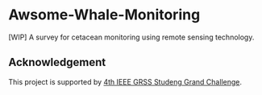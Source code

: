 # Awsome-Whale-Monitoring
[WIP] A survey for cetacean monitoring using remote sensing technology.

## Acknowledgement
This project is supported by [4th IEEE GRSS Studeng Grand Challenge](https://www.grss-ieee.org/community/groups-initiatives/ieee-grss-student-grand-challenge/?tab=proposals-in-the-fourth-student-grand-challenge).
